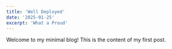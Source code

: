 ```yaml
---
title: 'Well Deployed'
date: '2025-01-25'
excerpt: 'What a Proud'
---
```


Welcome to my minimal blog! This is the content of my first post.

